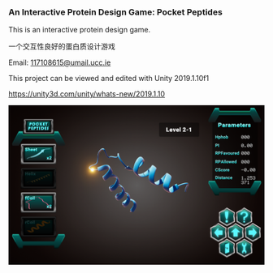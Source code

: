 ### An Interactive Protein Design Game: Pocket Peptides
This is an interactive protein design game. 

一个交互性良好的蛋白质设计游戏

Email: 117108615@umail.ucc.ie

This project can be viewed and edited with Unity 2019.1.10f1

https://unity3d.com/unity/whats-new/2019.1.10

![Example Image](https://github.com/TIanshuXu/Pocket-Peptides-PC/blob/master/Example_Images/Example.png)
